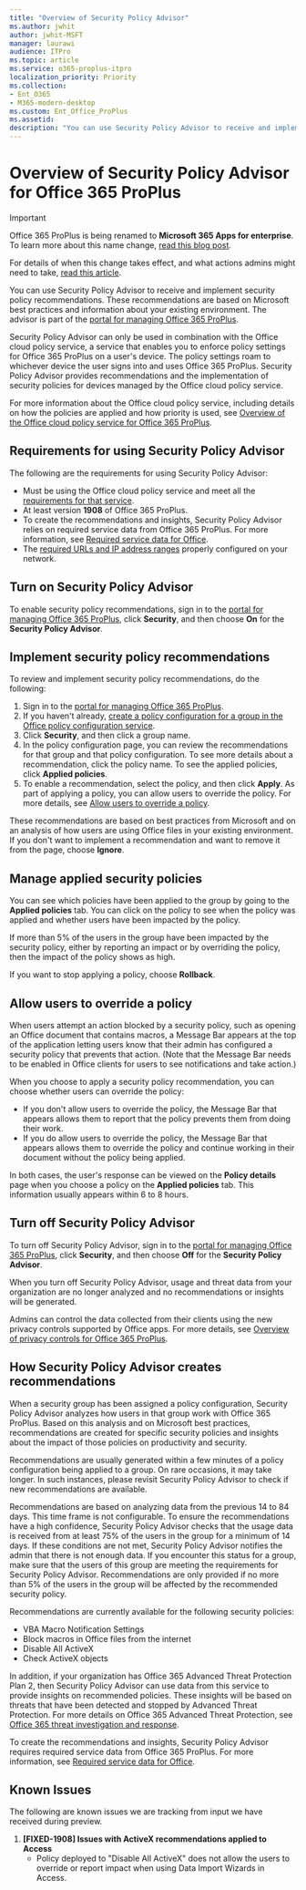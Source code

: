 ```yaml
---
title: "Overview of Security Policy Advisor"
ms.author: jwhit
author: jwhit-MSFT
manager: laurawi
audience: ITPro
ms.topic: article
ms.service: o365-proplus-itpro
localization_priority: Priority
ms.collection:
- Ent_O365
- M365-modern-desktop
ms.custom: Ent_Office_ProPlus
ms.assetid: 
description: "You can use Security Policy Advisor to receive and implement security policy recommendations."
---
```


# Overview of Security Policy Advisor for Office 365 ProPlus

> [!IMPORTANT]
> Office 365 ProPlus is being renamed to **Microsoft 365 Apps for enterprise**. To learn more about this name change, [read this blog post](https://go.microsoft.com/fwlink/p/?linkid=2120533). 
>
> For details of when this change takes effect, and what actions admins might need to take, [read this article](https://go.microsoft.com/fwlink/p/?linkid=2123420).

You can use Security Policy Advisor to receive and implement security policy recommendations. These recommendations are based on Microsoft best practices and information about your existing environment. The advisor is part of the [portal for managing Office 365 ProPlus](https://config.office.com).

Security Policy Advisor can only be used in combination with the Office cloud policy service, a service that enables you to enforce policy settings for Office 365 ProPlus on a user's device. The policy settings roam to whichever device the user signs into and uses Office 365 ProPlus. Security Policy Advisor provides recommendations and the implementation of security policies for devices managed by the Office cloud policy service.
 
For more information about the Office cloud policy service, including details on how the policies are applied and how priority is used, see [Overview of the Office cloud policy service for Office 365 ProPlus](overview-office-cloud-policy-service.md).

## Requirements for using Security Policy Advisor

The following are the requirements for using Security Policy Advisor:

- Must be using the Office cloud policy service and meet all the [requirements for that service](overview-office-cloud-policy-service.md#requirements-for-using-the-office-cloud-policy-service). 
- At least version **1908** of Office 365 ProPlus. 
- To create the recommendations and insights, Security Policy Advisor relies on required service data from Office 365 ProPlus. For more information, see [Required service data for Office](privacy/required-service-data.md).
- The [required URLs and IP address ranges](https://docs.microsoft.com/office365/enterprise/urls-and-ip-address-ranges#microsoft-365-common-and-office-online) properly configured on your network.

## Turn on Security Policy Advisor

To enable security policy recommendations, sign in to the [portal for managing Office 365 ProPlus](https://config.office.com), click **Security**, and then choose **On** for the **Security Policy Advisor**.  

## Implement security policy recommendations

To review and implement security policy recommendations, do the following:

1. Sign in to the [portal for managing Office 365 ProPlus](https://config.office.com).
2. If you haven't already, [create a policy configuration for a group in the Office policy configuration service](overview-office-cloud-policy-service.md#steps-for-creating-a-policy-configuration). 
3. Click **Security**, and then click a group name.
4. In the policy configuration page, you can review the recommendations for that group and that policy configuration. To see more details about a recommendation, click the policy name. To see the applied policies, click **Applied policies**. 
5. To enable a recommendation, select the policy, and then click **Apply**. As part of applying a policy, you can allow users to override the policy. For more details, see [Allow users to override a policy](#allow-users-to-override-a-policy).

These recommendations are based on best practices from Microsoft and on an analysis of how users are using Office files in your existing environment. If you don't want to implement a recommendation and want to remove it from the page, choose **Ignore**.

## Manage applied security policies

You can see which policies have been applied to the group by going to the **Applied policies** tab. You can click on the policy to see when the policy was applied and whether users have been impacted by the policy. 

If more than 5% of the users in the group have been impacted by the security policy, either by reporting an impact or by overriding the policy, then the impact of the policy shows as high.

If you want to stop applying a policy, choose **Rollback**. 

## Allow users to override a policy

When users attempt an action blocked by a security policy, such as opening an Office document that contains macros, a Message Bar appears at the top of the application letting users know that their admin has configured a security policy that prevents that action. (Note that the Message Bar needs to be enabled in Office clients for users to see notifications and take action.)

When you choose to apply a security policy recommendation, you can choose whether users can override the policy:

- If you don't allow users to override the policy, the Message Bar that appears allows them to report that the policy prevents them from doing their work. 
- If you do allow users to override the policy, the Message Bar that appears allows them to override the policy and continue working in their document without the policy being applied.

In both cases, the user's response can be viewed on the **Policy details** page when you choose a policy on the **Applied policies** tab. This information usually appears within 6 to 8 hours.

## Turn off Security Policy Advisor

To turn off Security Policy Advisor, sign in to the [portal for managing Office 365 ProPlus](https://config.office.com), click **Security**, and then choose **Off** for the **Security Policy Advisor**. 

When you turn off Security Policy Advisor, usage and threat data from your organization are no longer analyzed and no recommendations or insights will be generated.  

Admins can control the data collected from their clients using the new privacy controls supported by Office apps. For more details, see [Overview of privacy controls for Office 365 ProPlus](https://go.microsoft.com/fwlink/p/?linkid=2083502).

## How Security Policy Advisor creates recommendations 

When a security group has been assigned a policy configuration, Security Policy Advisor analyzes how users in that group work with Office 365 ProPlus. Based on this analysis and on Microsoft best practices, recommendations are created for specific security policies and insights about the impact of those policies on productivity and security. 

Recommendations are usually generated within a few minutes of a policy configuration being applied to a group. On rare occasions, it may take longer. In such instances, please revisit Security Policy Advisor to check if new recommendations are available.

Recommendations are based on analyzing data from the previous 14 to 84 days. This time frame is not configurable. To ensure the recommendations have a high confidence, Security Policy Advisor checks that the usage data is received from at least 75% of the users in the group for a minimum of 14 days. If these conditions are not met, Security Policy Advisor notifies the admin that there is not enough data. If you encounter this status for a group, make sure that the users of this group are meeting the requirements for Security Policy Advisor. Recommendations are only provided if no more than 5% of the users in the group will be affected by the recommended security policy.

Recommendations are currently available for the following security policies: 

- VBA Macro Notification Settings 
- Block macros in Office files from the internet 
- Disable All ActiveX 
- Check ActiveX objects 

In addition, if your organization has Office 365 Advanced Threat Protection Plan 2, then Security Policy Advisor can use data from this service to provide insights on recommended policies. These insights will be based on threats that have been detected and stopped by Advanced Threat Protection. For more details on Office 365 Advanced Threat Protection, see [Office 365 threat investigation and response](https://docs.microsoft.com/office365/securitycompliance/office-365-ti). 

To create the recommendations and insights, Security Policy Advisor requires required service data from Office 365 ProPlus. For more information, see [Required service data for Office](privacy/required-service-data.md).

## Known Issues
The following are known issues we are tracking from input we have received during preview.
1. **[FIXED-1908] Issues with ActiveX recommendations applied to Access**
   - Policy deployed to "Disable All ActiveX" does not allow the users to override or report impact when using Data Import Wizards in Access. 


